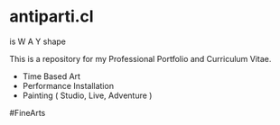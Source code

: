 # antiparti.cl
is W A Y shape


This is a repository for my Professional Portfolio and Curriculum Vitae.

- Time Based Art
- Performance Installation
- Painting ( Studio, Live, Adventure )

#FineArts
